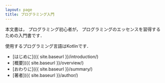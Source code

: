 ```yaml
---
layout: page
title: プログラミング入門
---
```

本文書は，
プログラミング初心者が，
プログラミングのエッセンスを習得するための入門書です．

使用するプログラミング言語はKotlinです．

* [はじめに]({{ site.baseurl }}/introduction/)
* [概要]({{ site.baseurl }}/overview/)
* [おわりに]({{ site.baseurl }}/summary/)
* [著者]({{ site.baseurl }}/author/)
